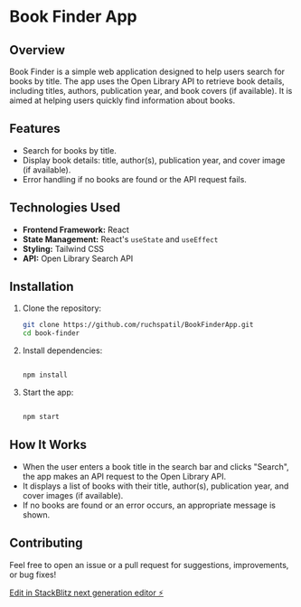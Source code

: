 # Book Finder App

## Overview
Book Finder is a simple web application designed to help users search for books by title. The app uses the Open Library API to retrieve book details, including titles, authors, publication year, and book covers (if available). It is aimed at helping users quickly find information about books. 

## Features
- Search for books by title.
- Display book details: title, author(s), publication year, and cover image (if available).
- Error handling if no books are found or the API request fails.

## Technologies Used
- **Frontend Framework:** React
- **State Management:** React's `useState` and `useEffect`
- **Styling:** Tailwind CSS
- **API:** Open Library Search API

## Installation
1. Clone the repository:
   ```bash
   git clone https://github.com/ruchspatil/BookFinderApp.git
   cd book-finder

2. Install dependencies:
   ```bash
   
   npm install


3. Start the app:
   ```bash

   npm start
## How It Works
- When the user enters a book title in the search bar and clicks "Search", the app makes an API request to the Open Library API.
- It displays a list of books with their title, author(s), publication year, and cover images (if available).
- If no books are found or an error occurs, an appropriate message is shown.

## Contributing
Feel free to open an issue or a pull request for suggestions, improvements, or bug fixes!

[Edit in StackBlitz next generation editor ⚡️](https://stackblitz.com/~/github.com/ruchspatil/BookFinderApp)
